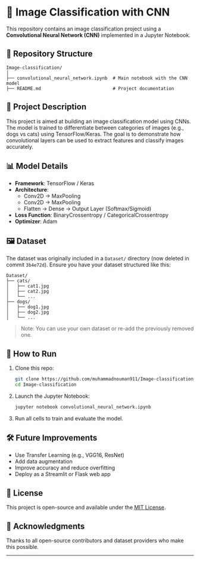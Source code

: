 
# 🧠 Image Classification with CNN

This repository contains an image classification project using a **Convolutional Neural Network (CNN)** implemented in a Jupyter Notebook.

## 📁 Repository Structure

```
Image-classification/
│
├── convolutional_neural_network.ipynb  # Main notebook with the CNN model
├── README.md                           # Project documentation
```

## 📌 Project Description

This project is aimed at building an image classification model using CNNs. The model is trained to differentiate between categories of images (e.g., dogs vs cats) using TensorFlow/Keras. The goal is to demonstrate how convolutional layers can be used to extract features and classify images accurately.

## 📊 Model Details

- **Framework**: TensorFlow / Keras
- **Architecture**:
  - Conv2D → MaxPooling
  - Conv2D → MaxPooling
  - Flatten → Dense → Output Layer (Softmax/Sigmoid)
- **Loss Function**: BinaryCrossentropy / CategoricalCrossentropy
- **Optimizer**: Adam

## 🖼️ Dataset

The dataset was originally included in a `Dataset/` directory (now deleted in commit `3b4e72d`). Ensure you have your dataset structured like this:

```
Dataset/
├── cats/
│   ├── cat1.jpg
│   ├── cat2.jpg
│   └── ...
├── dogs/
│   ├── dog1.jpg
│   ├── dog2.jpg
│   └── ...
```

> Note: You can use your own dataset or re-add the previously removed one.

## 🚀 How to Run

1. Clone this repo:
   ```bash
   git clone https://github.com/muhammadnouman911/Image-classification.git
   cd Image-classification
   ```

2. Launch the Jupyter Notebook:
   ```bash
   jupyter notebook convolutional_neural_network.ipynb
   ```

3. Run all cells to train and evaluate the model.

## 🛠️ Future Improvements

- Use Transfer Learning (e.g., VGG16, ResNet)
- Add data augmentation
- Improve accuracy and reduce overfitting
- Deploy as a Streamlit or Flask web app

## 📄 License

This project is open-source and available under the [MIT License](LICENSE).

## 🙌 Acknowledgments

Thanks to all open-source contributors and dataset providers who make this possible.

---

